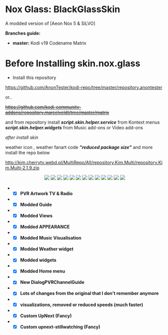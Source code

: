 # Nox Glass: BlackGlassSkin
A modded version of [Aeon Nox 5 & SiLVO]

**Branches guide:**
 - **master:** Kodi v19 Codename Matrix
 

# Before Installing skin.nox.glass
* Install this repository

https://github.com/AnonTester/kodi-repo/tree/master/repository.anontester

or..

~~https://github.com/kodi-community-addons/repository.marcelveldt/tree/master/matrix~~

and from repository install
***script.skin.helper.service*** from Kontext menus
***script.skin.helper.widgets*** from Music add-ons or Video add-ons

*after install skin*

weather icon , weather fanart code ***"reduced package size"*** and more install the repo below 

http://kim.cherrytv.webd.pl/MultiRepo/All/repository.Kim.Multi/repository.Kim.Multi-2.1.9.zip



<p align="center">
<img src="https://i.ibb.co/wQ6LJy7/skin-nox-glass.png">
 
<img src="https://i.ibb.co/PtBDnk8/2.png">
<img src="https://i.ibb.co/Vx6yn1F/3.png">

<img src="https://i.ibb.co/qRbcmQk/5.png">
<img src="https://i.ibb.co/Z1nNgjT/6.png">

<img src="https://i.ibb.co/Bg1sKnb/4.png">
<img src="https://i.ibb.co/t4XWS0c/7.png">
<img src="https://i.ibb.co/MMX0cPZ/8.png">


<img src="https://i.ibb.co/xf63gkc/10.png">
<img src="https://i.ibb.co/KyN3HTg/9.png">
<img src="https://i.ibb.co/J5Nh81r/1.png">
<img src="https://i.ibb.co/DV8YLzw/2020-12-11-18h41-22.png">

<img src="https://i.ibb.co/fFs2wBC/screenshot00003.jpg">
</p>



* - [x] __PVR Artwork TV & Radio__
* - [x] __Modded Guide__
* - [x] __Modded Views__
* - [x] __Modded APPEARANCE__
* - [x] __Modded Music Visualisation__
* - [x] __Modded Weather widget__
* - [x] __Modded widgets__
* - [x] __Modded Home menu__
* - [x] __New DialogPVRChannelGuide__
* - [x] __Lots of changes from the original that I don't remember anymore__
* - [x] __visualizations, removed or reduced speeds (much faster)__
* - [x] __Custom UpNext (Fancy)__
* - [x] __Custom upnext-stillwatching (Fancy)__